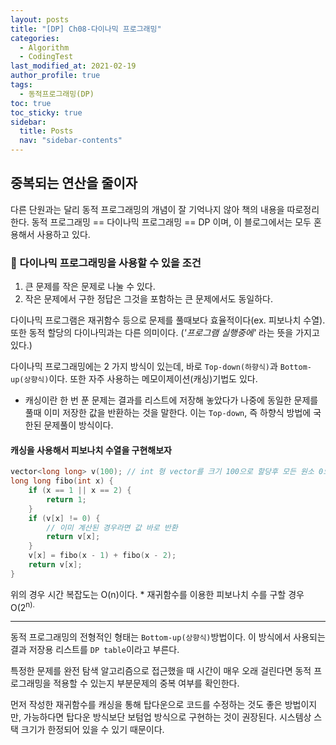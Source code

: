 ```yaml
---
layout: posts
title: "[DP] Ch08-다이나믹 프로그래밍"
categories:
  - Algorithm
  - CodingTest
last_modified_at: 2021-02-19
author_profile: true
tags:
  - 동적프로그래밍(DP)
toc: true
toc_sticky: true
sidebar:
  title: Posts
  nav: "sidebar-contents"
---
```


## 중복되는 연산을 줄이자

다른 단원과는 달리 동적 프로그래밍의 개념이 잘 기억나지 않아 책의 내용을 따로정리한다. 동적 프로그래밍 == 다이나믹 프로그래밍 == DP 이며, 이 블로그에서는 모두 혼용해서 사용하고 있다.

### 🚩 다이나믹 프로그래밍을 사용할 수 있을 조건

1. 큰 문제를 작은 문제로 나눌 수 있다.
2. 작은 문제에서 구한 정답은 그것을 포함하는 큰 문제에서도 동일하다.

다이나믹 프로그램은 재귀함수 등으로 문제를 풀때보다 효율적이다(ex. 피보나치 수열). 또한 동적 할당의 다이나믹과는 다른 의미이다. (*'프로그램 실행중에'* 라는 뜻을 가지고 있다.)


다이나믹 프로그래밍에는 2 가지 방식이 있는데, 바로 ```Top-down(하향식)```과 ```Bottom-up(상향식)```이다. 또한 자주 사용하는 메모이제이션(캐싱)기법도 있다.

- 캐싱이란 한 번 푼 문제는 결과를 리스트에 저장해 놓았다가 나중에 동일한 문제를 풀때 이미 저장한 값을 반환하는 것을 말한다. 이는 ```Top-down```, 즉 하향식 방법에 국한된 문제풀이 방식이다.


#### 캐싱을 사용해서 피보나치 수열을 구현해보자

```c++
vector<long long> v(100); // int 형 vector를 크기 100으로 할당후 모든 원소 0으로 초기화
long long fibo(int x) {
	if (x == 1 || x == 2) {
		return 1;
	}
	if (v[x] != 0) {
		// 이미 계산된 경우라면 값 바로 반환
		return v[x];
	}
	v[x] = fibo(x - 1) + fibo(x - 2);
	return v[x];
}
```

위의 경우 시간 복잡도는 O(n)이다. * 재귀함수를 이용한 피보나치 수를 구할 경우 O(2<sup>n).

-----

동적 프로그래밍의 전형적인 형태는 ```Bottom-up(상향식)```방법이다. 이 방식에서 사용되는 결과 저장용 리스트를 ```DP table```이라고 부른다.

특정한 문제를 완전 탐색 알고리즘으로 접근했을 때 시간이 매우 오래 걸린다면 동적 프로그래밍을 적용할 수 있는지 부분문제의 중복 여부를 확인한다.

먼저 작성한 재귀함수를 캐싱을 통해 탑다운으로 코드를 수정하는 것도 좋은 방법이지만, 가능하다면 탑다운 방식보단 보텀업 방식으로 구현하는 것이 권장된다. 시스템상 스택 크기가 한정되어 있을 수 있기 때문이다.

